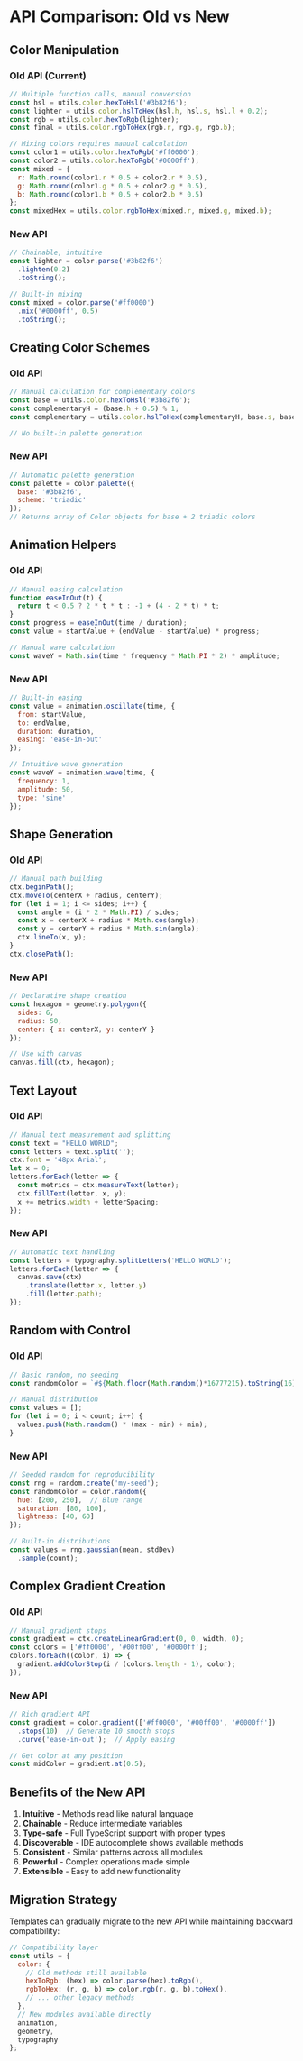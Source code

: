 # API Comparison: Old vs New

## Color Manipulation

### Old API (Current)
```javascript
// Multiple function calls, manual conversion
const hsl = utils.color.hexToHsl('#3b82f6');
const lighter = utils.color.hslToHex(hsl.h, hsl.s, hsl.l + 0.2);
const rgb = utils.color.hexToRgb(lighter);
const final = utils.color.rgbToHex(rgb.r, rgb.g, rgb.b);

// Mixing colors requires manual calculation
const color1 = utils.color.hexToRgb('#ff0000');
const color2 = utils.color.hexToRgb('#0000ff');
const mixed = {
  r: Math.round(color1.r * 0.5 + color2.r * 0.5),
  g: Math.round(color1.g * 0.5 + color2.g * 0.5),
  b: Math.round(color1.b * 0.5 + color2.b * 0.5)
};
const mixedHex = utils.color.rgbToHex(mixed.r, mixed.g, mixed.b);
```

### New API
```javascript
// Chainable, intuitive
const lighter = color.parse('#3b82f6')
  .lighten(0.2)
  .toString();

// Built-in mixing
const mixed = color.parse('#ff0000')
  .mix('#0000ff', 0.5)
  .toString();
```

## Creating Color Schemes

### Old API
```javascript
// Manual calculation for complementary colors
const base = utils.color.hexToHsl('#3b82f6');
const complementaryH = (base.h + 0.5) % 1;
const complementary = utils.color.hslToHex(complementaryH, base.s, base.l);

// No built-in palette generation
```

### New API
```javascript
// Automatic palette generation
const palette = color.palette({
  base: '#3b82f6',
  scheme: 'triadic'
});
// Returns array of Color objects for base + 2 triadic colors
```

## Animation Helpers

### Old API
```javascript
// Manual easing calculation
function easeInOut(t) {
  return t < 0.5 ? 2 * t * t : -1 + (4 - 2 * t) * t;
}
const progress = easeInOut(time / duration);
const value = startValue + (endValue - startValue) * progress;

// Manual wave calculation
const waveY = Math.sin(time * frequency * Math.PI * 2) * amplitude;
```

### New API
```javascript
// Built-in easing
const value = animation.oscillate(time, {
  from: startValue,
  to: endValue,
  duration: duration,
  easing: 'ease-in-out'
});

// Intuitive wave generation
const waveY = animation.wave(time, {
  frequency: 1,
  amplitude: 50,
  type: 'sine'
});
```

## Shape Generation

### Old API
```javascript
// Manual path building
ctx.beginPath();
ctx.moveTo(centerX + radius, centerY);
for (let i = 1; i <= sides; i++) {
  const angle = (i * 2 * Math.PI) / sides;
  const x = centerX + radius * Math.cos(angle);
  const y = centerY + radius * Math.sin(angle);
  ctx.lineTo(x, y);
}
ctx.closePath();
```

### New API
```javascript
// Declarative shape creation
const hexagon = geometry.polygon({ 
  sides: 6, 
  radius: 50,
  center: { x: centerX, y: centerY }
});

// Use with canvas
canvas.fill(ctx, hexagon);
```

## Text Layout

### Old API
```javascript
// Manual text measurement and splitting
const text = "HELLO WORLD";
const letters = text.split('');
ctx.font = '48px Arial';
let x = 0;
letters.forEach(letter => {
  const metrics = ctx.measureText(letter);
  ctx.fillText(letter, x, y);
  x += metrics.width + letterSpacing;
});
```

### New API
```javascript
// Automatic text handling
const letters = typography.splitLetters('HELLO WORLD');
letters.forEach(letter => {
  canvas.save(ctx)
    .translate(letter.x, letter.y)
    .fill(letter.path);
});
```

## Random with Control

### Old API
```javascript
// Basic random, no seeding
const randomColor = `#${Math.floor(Math.random()*16777215).toString(16)}`;

// Manual distribution
const values = [];
for (let i = 0; i < count; i++) {
  values.push(Math.random() * (max - min) + min);
}
```

### New API
```javascript
// Seeded random for reproducibility
const rng = random.create('my-seed');
const randomColor = color.random({
  hue: [200, 250],  // Blue range
  saturation: [80, 100],
  lightness: [40, 60]
});

// Built-in distributions
const values = rng.gaussian(mean, stdDev)
  .sample(count);
```

## Complex Gradient Creation

### Old API
```javascript
// Manual gradient stops
const gradient = ctx.createLinearGradient(0, 0, width, 0);
const colors = ['#ff0000', '#00ff00', '#0000ff'];
colors.forEach((color, i) => {
  gradient.addColorStop(i / (colors.length - 1), color);
});
```

### New API
```javascript
// Rich gradient API
const gradient = color.gradient(['#ff0000', '#00ff00', '#0000ff'])
  .stops(10)  // Generate 10 smooth stops
  .curve('ease-in-out');  // Apply easing

// Get color at any position
const midColor = gradient.at(0.5);
```

## Benefits of the New API

1. **Intuitive** - Methods read like natural language
2. **Chainable** - Reduce intermediate variables
3. **Type-safe** - Full TypeScript support with proper types
4. **Discoverable** - IDE autocomplete shows available methods
5. **Consistent** - Similar patterns across all modules
6. **Powerful** - Complex operations made simple
7. **Extensible** - Easy to add new functionality

## Migration Strategy

Templates can gradually migrate to the new API while maintaining backward compatibility:

```javascript
// Compatibility layer
const utils = {
  color: {
    // Old methods still available
    hexToRgb: (hex) => color.parse(hex).toRgb(),
    rgbToHex: (r, g, b) => color.rgb(r, g, b).toHex(),
    // ... other legacy methods
  },
  // New modules available directly
  animation,
  geometry,
  typography
};
```